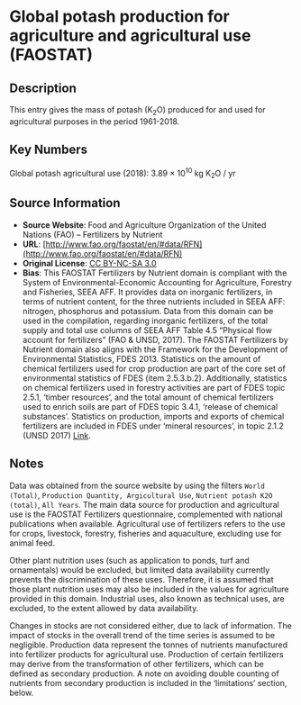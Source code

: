 
# Global potash production for agriculture and agricultural use (FAOSTAT)

## Description
This entry gives the mass of potash (K<sub>2</sub>O) produced for and used for agricultural purposes in the period 1961-2018.

## Key Numbers

Global potash agricultural use (2018): 3.89 &times; 10<sup>10</sup> kg K<sub>2</sub>O / yr

## Source Information
* **Source Website**:  Food and Agriculture Organization of the United Nations (FAO) – Fertilizers by Nutrient
* **URL**: [http://www.fao.org/faostat/en/#data/RFN](http://www.fao.org/faostat/en/#data/RFN)
* **Original License**: [CC BY-NC-SA 3.0](https://creativecommons.org/licenses/by-nc-sa/3.0/)
* **Bias**: This FAOSTAT Fertilizers by Nutrient domain is compliant with the System of Environmental-Economic Accounting for Agriculture, Forestry and Fisheries, SEEA AFF. It provides data on inorganic fertilizers, in terms of nutrient content, for the three nutrients included in SEEA AFF: nitrogen, phosphorus and potassium. Data from this domain can be used in the compilation, regarding inorganic fertilizers, of the total supply and total use columns of SEEA AFF Table 4.5 “Physical flow account for fertilizers” (FAO & UNSD, 2017).
The FAOSTAT Fertilizers by Nutrient domain also aligns with the Framework for the Development of Environmental Statistics, FDES 2013. Statistics on the amount of chemical fertilizers used for crop production are part of the core set of environmental statistics of FDES (item 2.5.3.b.2). Additionally, statistics on chemical fertilizers used in forestry activities are part of FDES topic 2.5.1, ‘timber resources’, and the total amount of chemical fertilizers used to enrich soils are part of FDES topic 3.4.1, ‘release of chemical substances’. Statistics on production, imports and exports of chemical fertilizers are included in FDES under ‘mineral resources’, in topic 2.1.2 (UNSD 2017) [Link](http://fenixservices.fao.org/faostat/static/documents/RFN/RFN_EN_README.pdf).

## Notes

Data was obtained from the source website by using the filters `World (Total)`, `Production Quantity, Argicultural Use`, `Nutrient potash K2O (total)`, `All Years`.
The main data source for production and agricultural use is the FAOSTAT Fertilizers
questionnaire, complemented with national publications when available. Agricultural use of fertilizers refers to the use for crops, livestock, forestry, fisheries and aquaculture, excluding use for animal feed.

Other plant nutrition uses (such as application to ponds, turf and ornamentals) would be excluded, but limited data availability currently prevents the discrimination of these uses. Therefore, it is assumed that those plant nutrition uses may also be included in the values for agriculture provided in this domain.
Industrial uses, also known as technical uses, are excluded, to the extent allowed by data availability.

Changes in stocks are not considered either, due to lack of information. The impact of stocks in the overall trend of the time series is assumed to be negligible.
Production data represent the tonnes of nutrients manufactured into fertilizer products for agricultural use. Production of certain fertilizers may derive from the transformation of other fertilizers, which can be defined as secondary production. A note on avoiding double counting of nutrients from secondary production is included in the ‘limitations’ section, below.

